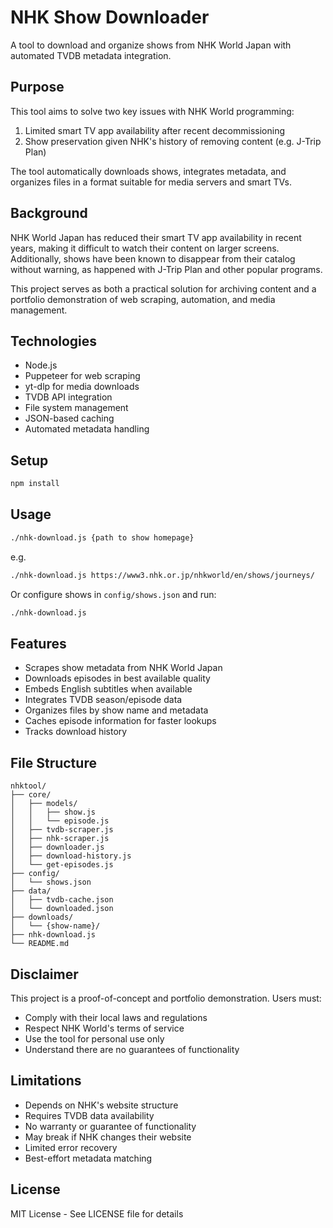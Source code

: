 # NHK Show Downloader

A tool to download and organize shows from NHK World Japan with automated TVDB metadata integration.

## Purpose

This tool aims to solve two key issues with NHK World programming:

1. Limited smart TV app availability after recent decommissioning
2. Show preservation given NHK's history of removing content (e.g. J-Trip Plan)

The tool automatically downloads shows, integrates metadata, and organizes files in a format suitable for media servers and smart TVs.

## Background

NHK World Japan has reduced their smart TV app availability in recent years, making it difficult to watch their content on larger screens. Additionally, shows have been known to disappear from their catalog without warning, as happened with J-Trip Plan and other popular programs.

This project serves as both a practical solution for archiving content and a portfolio demonstration of web scraping, automation, and media management.

## Technologies

- Node.js
- Puppeteer for web scraping
- yt-dlp for media downloads
- TVDB API integration
- File system management
- JSON-based caching
- Automated metadata handling

## Setup

```bash
npm install
```

## Usage

```bash
./nhk-download.js {path to show homepage} 
```
e.g. 
```bash
./nhk-download.js https://www3.nhk.or.jp/nhkworld/en/shows/journeys/
```

Or configure shows in `config/shows.json` and run:

```bash
./nhk-download.js
```

## Features

- Scrapes show metadata from NHK World Japan
- Downloads episodes in best available quality
- Embeds English subtitles when available
- Integrates TVDB season/episode data
- Organizes files by show name and metadata
- Caches episode information for faster lookups
- Tracks download history

## File Structure

```
nhktool/
├── core/
│   ├── models/
│   │   ├── show.js
│   │   └── episode.js
│   ├── tvdb-scraper.js
│   ├── nhk-scraper.js
│   ├── downloader.js
│   ├── download-history.js
│   └── get-episodes.js
├── config/
│   └── shows.json
├── data/
│   ├── tvdb-cache.json
│   └── downloaded.json
├── downloads/
│   └── {show-name}/
├── nhk-download.js
└── README.md
```

## Disclaimer

This project is a proof-of-concept and portfolio demonstration. Users must:

- Comply with their local laws and regulations
- Respect NHK World's terms of service
- Use the tool for personal use only
- Understand there are no guarantees of functionality

## Limitations

- Depends on NHK's website structure
- Requires TVDB data availability
- No warranty or guarantee of functionality
- May break if NHK changes their website
- Limited error recovery
- Best-effort metadata matching

## License

MIT License - See LICENSE file for details